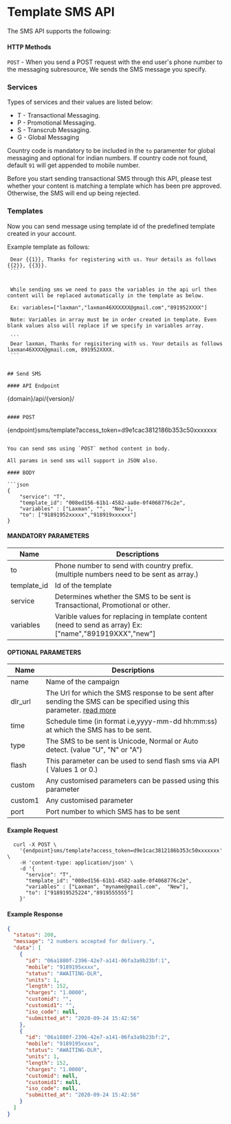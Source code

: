 # Template SMS API

The SMS API supports the following:

#### HTTP Methods

`POST` - When you send a POST request with the end user's phone number to the messaging subresource, We sends the SMS message you specify.

### Services

Types of services and their values are listed below:

- T - Transactional Messaging.
- P - Promotional Messaging.
- S - Transcrub Messaging.
- G - Global Messaging

Country code is mandatory to be included in the `to` paramenter for global messaging and optional for indian numbers. If country code not found, default `91` will get appended to mobile number.

Before you start sending transactional SMS through this API, please test whether your content is matching a template which has been pre approved. Otherwise, the SMS will end up being rejected.

### Templates

Now you can send message using template id of the predefined template created in your account.

Example template as follows:

````
 Dear {{1}}, Thanks for registering with us. Your details as follows {{2}}, {{3}}.
 ```


 While sending sms we need to pass the variables in the api url then content will be replaced automatically in the template as below.

 Ex: variables=["laxman","laxman46XXXXXX@gmail.com","891952XXXX"]

 Note: Variables in array must be in order created in template. Even blank values also will replace if we specify in variables array.

 ```
 Dear laxman, Thanks for regisitering with us. Your details as follows laxman46XXXX@gmail.com, 891952XXXX.
 ```


## Send SMS

#### API Endpoint

````

{domain}/api/{version}/

```

#### POST

```

{endpoint}sms/template?access_token=d9e1cac3812186b353c50xxxxxxx

````

You can send sms using `POST` method content in body.

All params in send sms will support in JSON also.

#### BODY

```json
{
    "service": "T",
    "template_id": "008ed156-61b1-4582-aa8e-0f4068776c2e",
    "variables" : ["Laxman", "",  "New"],
    "to": ["91891952xxxxx","918919xxxxxx"]
}
````

#### MANDATORY PARAMETERS

| Name        | Descriptions                                                                                           |
| ----------- | ------------------------------------------------------------------------------------------------------ |
| to          | Phone number to send with country prefix. (multiple numbers need to be sent as array.)                 |
| template_id | Id of the template                                                                                     |
| service     | Determines whether the SMS to be sent is Transactional, Promotional or other.                          |
| variables   | Varible values for replacing in template content (need to send as array) Ex:["name","891919XXX","new"] |

#### OPTIONAL PARAMETERS

| Name    | Descriptions                                                                                                                                         |
| ------- | ---------------------------------------------------------------------------------------------------------------------------------------------------- |
| name    | Name of the campaign                                                                                                                                 |
| dlr_url | The Url for which the SMS response to be sent after sending the SMS can be specified using this parameter. [read more](/docs/{version}/sms-push-dlr) |
| time    | Schedule time (in format i.e,yyyy-mm-dd hh:mm:ss) at which the SMS has to be sent.                                                                   |
| type    | The SMS to be sent is Unicode, Normal or Auto detect. (value "U", "N" or "A")                                                                        |
| flash   | This parameter can be used to send flash sms via API ( Values 1 or 0.)                                                                               |
| custom  | Any customised parameters can be passed using this parameter                                                                                         |
| custom1 | Any customised parameter                                                                                                                             |
| port    | Port number to which SMS has to be sent                                                                                                              |

#### Example Request

```
  curl -X POST \
    '{endpoint}sms/template?access_token=d9e1cac3812186b353c50xxxxxxx' \
    -H 'content-type: application/json' \
    -d '{
      "service": "T",
      "template_id": "008ed156-61b1-4582-aa8e-0f4068776c2e",
      "variables" : ["Laxman", "myname@gmail.com",  "New"],
      "to": ["918919525224","8919555555"]
    }'
```

#### Example Response

```json
{
  "status": 200,
  "message": "2 numbers accepted for delivery.",
  "data": [
    {
      "id": "06a1880f-2396-42e7-a141-06fa3a9b23bf:1",
      "mobile": "9189195xxxx",
      "status": "AWAITING-DLR",
      "units": 1,
      "length": 152,
      "charges": "1.0000",
      "customid": "",
      "customid1": "",
      "iso_code": null,
      "submitted_at": "2020-09-24 15:42:56"
    },
    {
      "id": "06a1880f-2396-42e7-a141-06fa3a9b23bf:2",
      "mobile": "9189195xxxx",
      "status": "AWAITING-DLR",
      "units": 1,
      "length": 152,
      "charges": "1.0000",
      "customid": null,
      "customid1": null,
      "iso_code": null,
      "submitted_at": "2020-09-24 15:42:56"
    }
  ]
}
```
